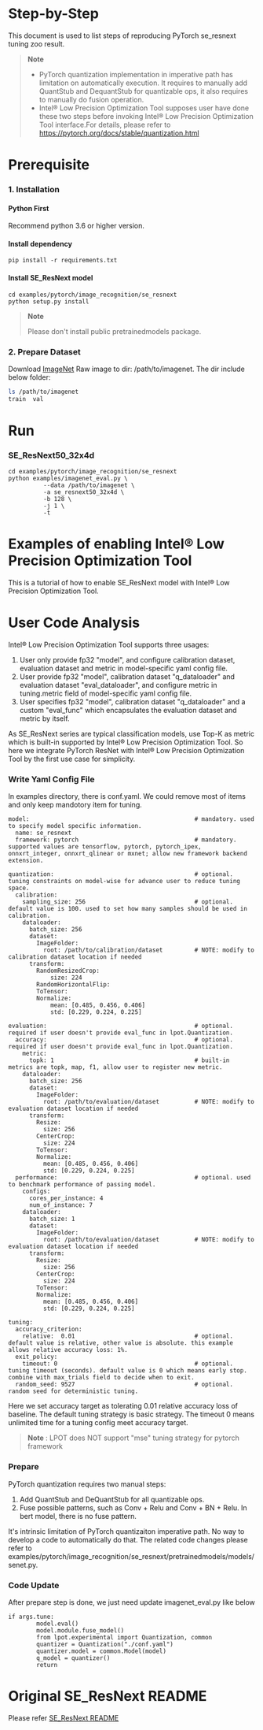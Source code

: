 Step-by-Step
============

This document is used to list steps of reproducing PyTorch se_resnext tuning zoo result.

> **Note**
>
> * PyTorch quantization implementation in imperative path has limitation on automatically execution. It requires to manually add QuantStub and DequantStub for quantizable ops, it also requires to manually do fusion operation.
> * Intel® Low Precision Optimization Tool supposes user have done these two steps before invoking Intel® Low Precision Optimization Tool interface.For details, please refer to https://pytorch.org/docs/stable/quantization.html

# Prerequisite

### 1. Installation

#### Python First

Recommend python 3.6 or higher version.

#### Install dependency

```
pip install -r requirements.txt
```

#### Install SE_ResNext model

```Shell
cd examples/pytorch/image_recognition/se_resnext
python setup.py install
```

> **Note**
>
> Please don't install public pretrainedmodels package.

### 2. Prepare Dataset

Download [ImageNet](http://www.image-net.org/) Raw image to dir: /path/to/imagenet. The dir include below folder:

```bash
ls /path/to/imagenet
train  val
```

# Run

### SE_ResNext50_32x4d

```Shell
cd examples/pytorch/image_recognition/se_resnext
python examples/imagenet_eval.py \
          --data /path/to/imagenet \
          -a se_resnext50_32x4d \
          -b 128 \
          -j 1 \
          -t
```

Examples of enabling Intel® Low Precision Optimization Tool
============================================================

This is a tutorial of how to enable SE_ResNext model with Intel® Low Precision Optimization Tool.

# User Code Analysis

Intel® Low Precision Optimization Tool supports three usages:

1. User only provide fp32 "model", and configure calibration dataset, evaluation dataset and metric in model-specific yaml config file.
2. User provide fp32 "model", calibration dataset "q_dataloader" and evaluation dataset "eval_dataloader", and configure metric in tuning.metric field of model-specific yaml config file.
3. User specifies fp32 "model", calibration dataset "q_dataloader" and a custom "eval_func" which encapsulates the evaluation dataset and metric by itself.

As SE_ResNext series are typical classification models, use Top-K as metric which is built-in supported by Intel® Low Precision Optimization Tool. So here we integrate PyTorch ResNet with Intel® Low Precision Optimization Tool by the first use case for simplicity.

### Write Yaml Config File

In examples directory, there is conf.yaml. We could remove most of items and only keep mandotory item for tuning.

```
model:                                               # mandatory. used to specify model specific information.
  name: se_resnext
  framework: pytorch                                 # mandatory. supported values are tensorflow, pytorch, pytorch_ipex, onnxrt_integer, onnxrt_qlinear or mxnet; allow new framework backend extension.

quantization:                                        # optional. tuning constraints on model-wise for advance user to reduce tuning space.
  calibration:
    sampling_size: 256                               # optional. default value is 100. used to set how many samples should be used in calibration.
    dataloader:
      batch_size: 256
      dataset:
        ImageFolder:
          root: /path/to/calibration/dataset         # NOTE: modify to calibration dataset location if needed
      transform:
        RandomResizedCrop:
            size: 224
        RandomHorizontalFlip:
        ToTensor:
        Normalize:
            mean: [0.485, 0.456, 0.406]
            std: [0.229, 0.224, 0.225]

evaluation:                                          # optional. required if user doesn't provide eval_func in lpot.Quantization.
  accuracy:                                          # optional. required if user doesn't provide eval_func in lpot.Quantization.
    metric:
      topk: 1                                        # built-in metrics are topk, map, f1, allow user to register new metric.
    dataloader:
      batch_size: 256
      dataset:
        ImageFolder:
          root: /path/to/evaluation/dataset          # NOTE: modify to evaluation dataset location if needed
      transform:
        Resize:
          size: 256
        CenterCrop:
          size: 224
        ToTensor:
        Normalize:
          mean: [0.485, 0.456, 0.406]
          std: [0.229, 0.224, 0.225]
  performance:                                       # optional. used to benchmark performance of passing model.
    configs:
      cores_per_instance: 4
      num_of_instance: 7
    dataloader:
      batch_size: 1
      dataset:
        ImageFolder:
          root: /path/to/evaluation/dataset          # NOTE: modify to evaluation dataset location if needed
      transform:
        Resize:
          size: 256
        CenterCrop:
          size: 224
        ToTensor:
        Normalize:
          mean: [0.485, 0.456, 0.406]
          std: [0.229, 0.224, 0.225]

tuning:
  accuracy_criterion:
    relative:  0.01                                  # optional. default value is relative, other value is absolute. this example allows relative accuracy loss: 1%.
  exit_policy:
    timeout: 0                                       # optional. tuning timeout (seconds). default value is 0 which means early stop. combine with max_trials field to decide when to exit.
  random_seed: 9527                                  # optional. random seed for deterministic tuning.

```

Here we set accuracy target as tolerating 0.01 relative accuracy loss of baseline. The default tuning strategy is basic strategy. The timeout 0 means unlimited time for a tuning config meet accuracy target.

> **Note** : LPOT does NOT support "mse" tuning strategy for pytorch framework

### Prepare

PyTorch quantization requires two manual steps:

1. Add QuantStub and DeQuantStub for all quantizable ops.
2. Fuse possible patterns, such as Conv + Relu and Conv + BN + Relu. In bert model, there is no fuse pattern.

It's intrinsic limitation of PyTorch quantizaiton imperative path. No way to develop a code to automatically do that.
The related code changes please refer to examples/pytorch/image_recognition/se_resnext/pretrainedmodels/models/senet.py.

### Code Update

After prepare step is done, we just need update imagenet_eval.py like below

```
if args.tune:
        model.eval()
        model.module.fuse_model()
        from lpot.experimental import Quantization, common
        quantizer = Quantization("./conf.yaml")
        quantizer.model = common.Model(model)
        q_model = quantizer()
        return
```

# Original SE_ResNext README

Please refer [SE_ResNext README](SE_ResNext_README.md)

